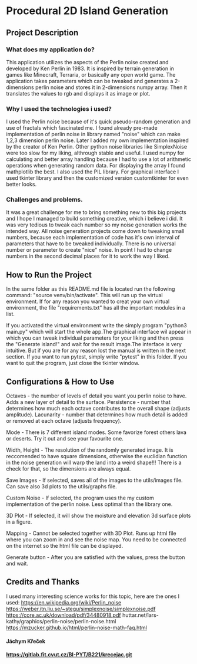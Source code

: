 # Procedural 2D Island Generation
## Project Description
### What does my application do?
This application utilizes the aspects of the Perlin noise created and developed by Ken Perlin in 1983.
It is inspired by terrain generation in games like Minecraft, Terraria, or basically any open world game. The application takes parameters which can be tweaked and generates a 2-dimensions perlin noise and stores it in 2-dimensions numpy array. Then it translates the values to rgb and displays it as image or plot.

### Why I used the technologies i used?
I used the Perlin noise because of it's quick pseudo-random generation and use of fractals which fascinated me. I found already pre-made implementation of perlin noise in library named "noise" which can make 1,2,3 dimension perlin noise. Later I added my own implementation inspired by the creator of Ken Perlin. Other python noise libraries like SimplexNoise were too slow for my liking, althrough stable and useful. I used numpy for calculating and better array handling because I had to use a lot of arithmetic operations when generating random data.
For displaying the array I found mathplotlib the best.
I also used the PIL library.
For graphical interface I used tkinter library and then the customized version customtkinter for even better looks.

### Challenges and problems.
It was a great challenge for me to bring something new to this big projects and I hope I managed to build something creative, which i believe i did.
It was very tedious to tweak each number so my noise generation works the intended way. All noise generation projects come down to tweaking small numbers, because each implementation of code has it's own interval of parameters that have to be tweaked individually. There is no universal number or parameter to create "nice" noise. In point I had to change numbers in the second decimal places for it to work the way I liked.

## How to Run the Project
In the same folder as this README.md file is located run the following command: 
"source venv/bin/activate". This will run up the virtual environment. If for any reason you wanted to creat your own virtual environment, the file "requirements.txt" has all the important modules in a list.

If you activated the virtual environment write the simply program "python3 main.py" which will start the whole app.The graphical interface wil appear in which you can tweak individual parameters for your liking and then press the "Generate island!" and wait for the result image.The interface is very intuitive. But if you are for any reason lost the manual is written in the next section.
If you want to run pytest, simply write "pytest" in this folder.
If you want to quit the program, just close the tkinter window.
## Configurations & How to Use
Octaves - the number of levels of detail you want you perlin noise to have. Adds a new layer of detail to the surface.
Persistence - number that determines how much each octave contributes to the overall shape (adjusts amplitude).
Lacunarity - number that determines how much detail is added or removed at each octave (adjusts frequency).

Mode - There is 7 different island modes. Some favorize forest others lava or deserts. Try it out and see your favourite one.

Width, Height - The resolution of the randomly generated image. It is reccomended to have square dimensions, otherwise the euclidian function in the noise generation will warp the land into a weird shape!!! There is a check for that, so the dimensions are always equal.

Save Images - If selected, saves all of the images to the utils/images file. Can save also 3d plots to the utils/graphs file.

Custom Noise - If selected, the program uses the my custom implementation of the perlin noise. Less optimal than the library one.

3D Plot - If selected, it will show the moisture and elevation 3d surface plots in a figure.

Mapping - Cannot be selected together with 3D Plot. Runs up html file where you can zoom in and see the noise map. You need to be connected on the internet so the html file can be displayed.

Generate button - After you are satisfied with the values, press the button and wait.

## Credits and Thanks
I used many interesting science works for this topic,
here are the ones I used:
https://en.wikipedia.org/wiki/Perlin_noise
https://weber.itn.liu.se/~stegu/simplexnoise/simplexnoise.pdf
https://core.ac.uk/download/pdf/34480918.pdf
huttar.net/lars-kathy/graphics/perlin-noise/perlin-noise.html
https://mzucker.github.io/html/perlin-noise-math-faq.html
#### Jáchym Křeček
#### https://gitlab.fit.cvut.cz/BI-PYT/B221/krecejac.git